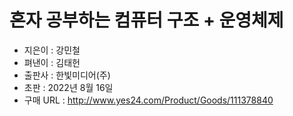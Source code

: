 # 혼자 공부하는 컴퓨터 구조 + 운영체제
- 지은이 : 강민철
- 펴낸이 : 김태헌
- 출판사 : 한빛미디어(주)
- 초판 : 2022년 8월 16일
- 구매 URL : http://www.yes24.com/Product/Goods/111378840

